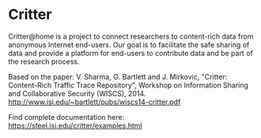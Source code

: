 # Critter

Critter@home is a project to connect researchers to content-rich data from anonymous Internet end-users. Our goal is to facilitate the safe sharing of data and provide a platform for end-users to contribute data and be part of the research process.

Based on the paper:
V. Sharma, G. Bartlett and J. Mirkovic, "Critter: Content-Rich Traffic Trace Repository", Workshop on Information Sharing and Collaborative Security (WISCS), 2014.  http://www.isi.edu/~bartlett/pubs/wiscs14-critter.pdf

Find complete documentation here:
https://steel.isi.edu/critter/examples.html
